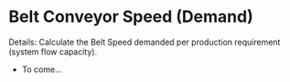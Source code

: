 <script setup>
  import CalcEmbeder from '../components/calc-embeder.vue'

  const calcData = {
    title: 'Belt Conveyor Speed (Supply)', 
    calcUrl: 'c-' 
  }
</script>
# Belt Conveyor Speed (Demand)
Details: Calculate the Belt Speed demanded per production requirement (system flow capacity).
- To come...

<!-- <CalcEmbeder :calcData="calcData"
  width="100%" :iframeHeight="550" style="border:1px solid black;">
</CalcEmbeder>
 -->